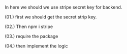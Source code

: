 In here we should we use stripe secret key for backend.

(01.) first we should get the secret strip key.

(02.) Then npm i stripe

(03.) require the package

(04.) then implement the logic